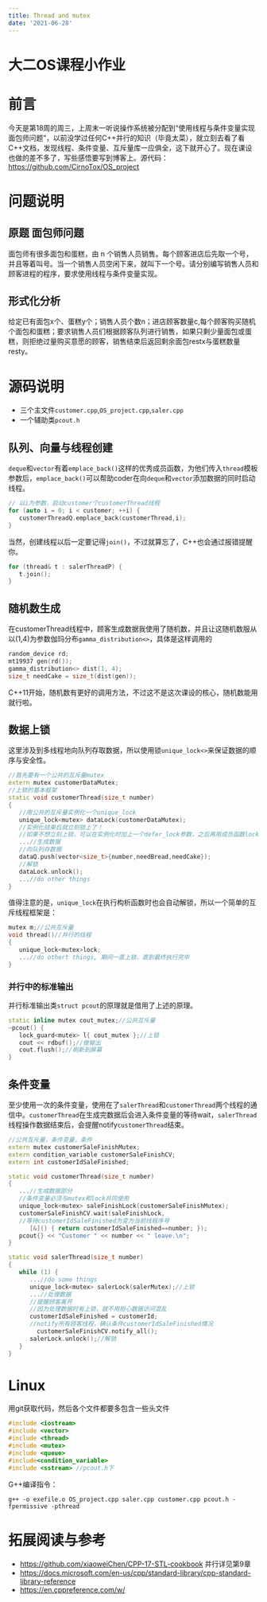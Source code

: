 ```yaml
---
title: Thread and mutex
date: '2021-06-28'
---
```

# 大二OS课程小作业
# 前言
今天是第18周的周三，上周末一听说操作系统被分配到“使用线程与条件变量实现面包师问题”，以前没学过任何C++并行的知识（毕竟太菜），就立刻去看了看C++文档，发现线程、条件变量、互斥量库一应俱全，这下就开心了。现在课设也做的差不多了，写些感悟要写到博客上。源代码：https://github.com/CirnoTox/OS_project
# 问题说明
## 原题 面包师问题
面包师有很多面包和蛋糕，由 n 个销售人员销售。每个顾客进店后先取一个号，并且等着叫号。当一个销售人员空闲下来，就叫下一个号。请分别编写销售人员和顾客进程的程序，要求使用线程与条件变量实现。
## 形式化分析
给定已有面包x个、蛋糕y个；销售人员个数n；进店顾客数量c,每个顾客购买随机个面包和蛋糕；要求销售人员们根据顾客队列进行销售，如果只剩少量面包或蛋糕，则拒绝过量购买意愿的顾客，销售结束后返回剩余面包restx与蛋糕数量resty。

# 源码说明
* 三个主文件`customer.cpp`,`OS_project.cpp`,`saler.cpp`
* 一个辅助类`pcout.h`

## 队列、向量与线程创建
`deque`和`vector`有着`emplace_back()`这样的优秀成员函数，为他们传入`thread`模板参数后，`emplace_back()`可以帮助coder在向`deque`和`vector`添加数据的同时启动线程。
```cpp
// 以i为参数，启动customer个customerThread线程
for (auto i = 0; i < customer; ++i) {
   customerThreadQ.emplace_back(customerThread,i);
}
```

当然，创建线程以后一定要记得`join()`，不过就算忘了，C++也会通过报错提醒你。

```cpp
for (thread& t : salerThreadP) {
   t.join();
}
```
## 随机数生成
在customerThread线程中，顾客生成数据我使用了随机数，并且让这随机数服从以(1,4)为参数伽玛分布`gamma_distribution<>`，具体是这样调用的

```cpp
random_device rd;   
mt19937 gen(rd());  
gamma_distribution<> dist(1, 4);
size_t needCake = size_t(dist(gen));
```

C++11开始，随机数有更好的调用方法，不过这不是这次课设的核心，随机数能用就行啦。
## 数据上锁
这里涉及到多线程地向队列存取数据，所以使用锁`unique_lock<>`来保证数据的顺序与安全性。

```cpp
//首先要有一个公共的互斥量mutex
extern mutex customerDataMutex;
//上锁的基本框架
static void customerThread(size_t number)
{
   //用公共的互斥量实例化一个unique_lock
   unique_lock<mutex> dataLock(customerDataMutex);
   //实例化结束后就立刻锁上了！
   //如果不想立刻上锁，可以在实例化时加上一个defer_lock参数，之后再用成员函数lock()上锁
   ...//生成数据
   //向队列存数据
   dataQ.push(vector<size_t>{number,needBread,needCake});
   //解锁
   dataLock.unlock();
   ...//do other things
}
```

值得注意的是，`unique_lock`在执行构析函数时也会自动解锁，所以一个简单的互斥线程框架是：

```cpp
mutex m;//公共互斥量
void thread()//并行的线程
{
   unique_lock<mutex>lock;
   ...//do othert things, 期间一直上锁，直到最终执行完毕
}
```

### 并行中的标准输出
并行标准输出类`struct pcout`的原理就是借用了上述的原理。

```cpp
static inline mutex cout_mutex;//公共互斥量
~pcout() {
   lock_guard<mutex> l{ cout_mutex };//上锁
   cout << rdbuf();//做输出
   cout.flush();//刷新到屏幕
}
```

## 条件变量
至少使用一次的条件变量，使用在了`salerThread`和`customerThread`两个线程的通信中。`customerThread`在生成完数据后会进入条件变量的等待wait，`salerThread`线程操作数据结束后，会提醒notify`customerThread`结束。

```cpp
//公共互斥量，条件变量，条件
extern mutex customerSaleFinishMutex;
extern condition_variable customerSaleFinishCV;
extern int customerIdSaleFinished;

static void customerThread(size_t number)
{
   ...//生成数据部分
   //条件变量必须与mutex和lock共同使用
   unique_lock<mutex> saleFinishLock(customerSaleFinishMutex);
   customerSaleFinishCV.wait(saleFinishLock,
   //等待customerIdSaleFinished为变为当前线程序号
      [&]() { return customerIdSaleFinished==number; });
   pcout{} << "Customer " << number << " leave.\n";
}

static void salerThread(size_t number)
{
   while (1) {
      ...//do some things
      unique_lock<mutex> salerLock(salerMutex);//上锁
      ...//处理数据
      //提醒顾客离开
      //因为处理数据时有上锁，就不用担心数据访问混乱
      customerIdSaleFinished = customerId;
      //notify所有顾客线程，确认条件customerIdSaleFinished情况
		customerSaleFinishCV.notify_all();
      salerLock.unlock();//解锁
   }
}
```

# Linux
用git获取代码，然后各个文件都要多包含一些头文件

```cpp
#include <iostream>
#include <vector>
#include <thread>
#include <mutex>
#include <queue>
#include<condition_variable>
#include <sstream> //pcout.h下
```

G++编译指令：

```
g++ -o exefile.o OS_project.cpp saler.cpp customer.cpp pcout.h -fpermissive -pthread
```

# 拓展阅读与参考
* https://github.com/xiaoweiChen/CPP-17-STL-cookbook 并行详见第9章
* https://docs.microsoft.com/en-us/cpp/standard-library/cpp-standard-library-reference
* https://en.cppreference.com/w/